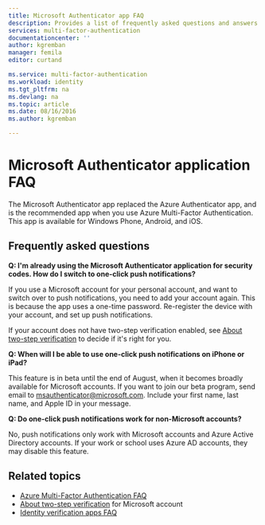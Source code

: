 ```yaml
---
title: Microsoft Authenticator app FAQ
description: Provides a list of frequently asked questions and answers related to the Microsoft Authentication app and Azure Multi-Factor Authentication.
services: multi-factor-authentication
documentationcenter: ''
author: kgremban
manager: femila
editor: curtand

ms.service: multi-factor-authentication
ms.workload: identity
ms.tgt_pltfrm: na
ms.devlang: na
ms.topic: article
ms.date: 08/16/2016
ms.author: kgremban

---
```

# Microsoft Authenticator application FAQ
The Microsoft Authenticator app replaced the Azure Authenticator app, and is the recommended app when you use Azure Multi-Factor Authentication. This app is available for Windows Phone, Android, and iOS.

## Frequently asked questions
**Q: I'm already using the Microsoft Authenticator application for security codes. How do I switch to one-click push notifications?**

If you use a Microsoft account for your personal account, and want to switch over to push notifications, you need to add your account again. This is because the app uses a one-time password. Re-register the device with your account, and set up push notifications.

If your account does not have two-step verification enabled, see [About two-step verification](https://support.microsoft.com/help/12408/microsoft-account-about-two-step-verification) to decide if it's right for you.

**Q: When will I be able to use one-click push notifications on iPhone or iPad?**

This feature is in beta until the end of August, when it becomes broadly available for Microsoft accounts. If you want to join our beta program, send email to msauthenticator@microsoft.com. Include your first name, last name, and Apple ID in your message.

**Q: Do one-click push notifications work for non-Microsoft accounts?**

No, push notifications only work with Microsoft accounts and Azure Active Directory accounts. If your work or school uses Azure AD accounts, they may disable this feature.

## Related topics
* [Azure Multi-Factor Authentication FAQ](multi-factor-authentication-faq.md)  
* [About two-step verification](https://support.microsoft.com/help/12408/microsoft-account-about-two-step-verification) for Microsoft account  
* [Identity verification apps FAQ](https://support.microsoft.com/help/12414/microsoft-account-identity-verification-apps-faq)

